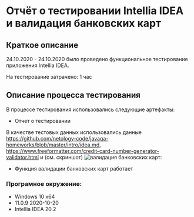 # Отчёт о тестировании Intellia IDEA и валидация банковских карт

## Краткое описание

24.10.2020 - 24.10.2020 было проведено функциональное тестирование приложения Intellia IDEA.

На тестирование затрачено: 1 час

## Описание процесса тестирования

В процессе тестирования использовались следующие артефакты:
* Отчет о тестировании


В качестве тестовых данных использовались данные https://github.com/netology-code/javaqa-homeworks/blob/master/intro/idea.md, https://www.freeformatter.com/credit-card-number-generator-validator.html и (см. скриншот) ![валидация банковских карт](https://sun1-16.userapi.com/rxMnLAFIedvHIcidwZEXnX-VXeaS4vHKkGSvcg/K5ecLxVLMIQ.jpg):


* Функция валидации банковских карт работает 


### Програмное окружение:
* Windows 10 x64
* 11.0.9 2020-10-20
* Intellia IDEA 20.2
